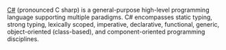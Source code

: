 [C#](https://learn.microsoft.com/en-us/dotnet/csharp) (pronounced C sharp) is a general-purpose high-level programming language supporting multiple paradigms. C# encompasses static typing, strong typing, lexically scoped, imperative, declarative, functional, generic, object-oriented (class-based), and component-oriented programming disciplines.
